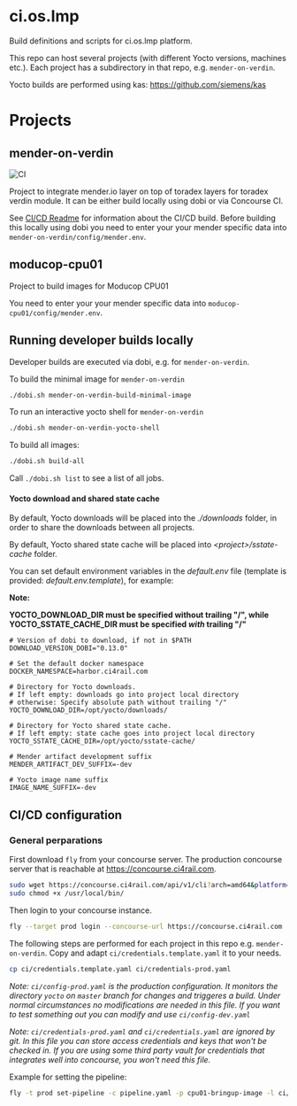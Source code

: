 # ci.os.lmp

Build definitions and scripts for ci.os.lmp platform.

This repo can host several projects (with different Yocto versions, machines etc.). Each project
has a subdirectory in that repo, e.g. `mender-on-verdin`.

Yocto builds are performed using kas: https://github.com/siemens/kas

# Projects
## mender-on-verdin
![CI](https://concourse.ci4rail.com/api/v1/teams/main/pipelines/mender-on-verdin/jobs/build-mender-on-verdin/badge)

Project to integrate mender.io layer on top of toradex layers for toradex verdin module. It can be either build locally using dobi or via Concourse CI.

See [CI/CD Readme](mender-on-verdin/README.md) for information about the CI/CD build.
Before building this locally using dobi you need to enter your your mender specific data into `mender-on-verdin/config/mender.env`.

## moducop-cpu01

Project to build images for Moducop CPU01

You need to enter your your mender specific data into `moducop-cpu01/config/mender.env`.


## Running developer builds locally

Developer builds are executed via dobi, e.g. for `mender-on-verdin`. 

To build the minimal image for `mender-on-verdin`

```bash
./dobi.sh mender-on-verdin-build-minimal-image
```

To run an interactive yocto shell for `mender-on-verdin`

```bash
./dobi.sh mender-on-verdin-yocto-shell
```

To build all images:

```bash
./dobi.sh build-all
```

Call `./dobi.sh list` to see a list of all jobs. 

#### Yocto download and shared state cache

By default, Yocto downloads will be placed into the *./downloads* folder, in order
to share the downloads between all projects.

By default, Yocto shared state cache will be placed into *\<project\>/sstate-cache* folder.

You can set default environment variables in the *default.env* file (template is provided: *default.env.template*), for example:

**Note:**

**YOCTO_DOWNLOAD_DIR must be specified without trailing "/", while
YOCTO_SSTATE_CACHE_DIR must be specified *with* trailing "/"**

```
# Version of dobi to download, if not in $PATH
DOWNLOAD_VERSION_DOBI="0.13.0"

# Set the default docker namespace
DOCKER_NAMESPACE=harbor.ci4rail.com

# Directory for Yocto downloads.
# If left empty: downloads go into project local directory
# otherwise: Specify absolute path without trailing "/"
YOCTO_DOWNLOAD_DIR=/opt/yocto/downloads/

# Directory for Yocto shared state cache.
# If left empty: state cache goes into project local directory
YOCTO_SSTATE_CACHE_DIR=/opt/yocto/sstate-cache/

# Mender artifact development suffix
MENDER_ARTIFACT_DEV_SUFFIX=-dev

# Yocto image name suffix
IMAGE_NAME_SUFFIX=-dev
```

## CI/CD configuration

### General perparations

First download `fly` from your concourse server. The production concourse server that is reachable at https://concourse.ci4rail.com.

```bash
sudo wget https://concourse.ci4rail.com/api/v1/cli?arch=amd64&platform=linux -O /usr/local/bin/fly
sudo chmod +x /usr/local/bin/
```

Then login to your concourse instance.

```bash
fly --target prod login --concourse-url https://concourse.ci4rail.com
```

The following steps are performed for each project in this repo e.g. `mender-on-verdin`.
Copy and adapt `ci/credentials.template.yaml` it to your needs. 

```bash
cp ci/credentials.template.yaml ci/credentials-prod.yaml
```

*Note: `ci/config-prod.yaml` is the production configuration. It monitors the directory `yocto` on `master` branch for changes and triggeres a build. Under normal circumstances no modifications are needed in this file. If you want to test something out you can modify and use `ci/config-dev.yaml`*

*Note: `ci/credentials-prod.yaml` and `ci/credentials.yaml` are ignored by git. In this file you can store access credentials and keys that won't be checked in. If you are using some third party vault for credentials that integrates well into concourse, you won't need this file.*


Example for setting the pipeline:
```bash
fly -t prod set-pipeline -c pipeline.yaml -p cpu01-bringup-image -l ci/config-dev.yaml -l ci/credentials.yaml -v name=cpu01-bringup
```
